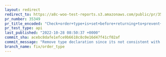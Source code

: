 ```yaml
---
layout: redirect
redirect_to: https://a8c-woo-test-reports.s3.amazonaws.com/public/pr/35349/api/index.html
pr_number: 35349
pr_title_encoded: "Check+order+type+is+set+before+returning+to+prevent+notice."
pr_test_type: api
last_published: "2022-10-28 08:50:37 +0000"
commit_sha: acebc8dafe1efce9b6618c8c0e16d47f41cf02af
commit_message: "Remove type declaration since its not consistent with CPT datastore."
branch_name: fix/order_type
---
```

